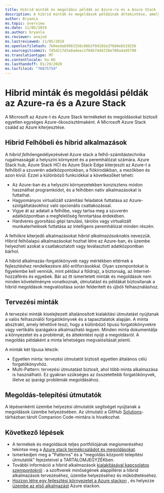 ```yaml
---
title: Hibrid minták és megoldási példák az Azure-ra és a Azure Stack
description: A hibrid minták és megoldások példáinak áttekintése, amelyek hasznosak lehetnek az Azure-ban és Azure Stack-ban hibrid megoldások tanulásához és létrehozásához.
author: BryanLa
ms.topic: overview
ms.date: 11/05/2019
ms.author: bryanla
ms.reviewer: anajod
ms.lastreviewed: 11/05/2019
ms.openlocfilehash: 7b0eedab9981556c06b3f0d102e376b0eb519256
ms.sourcegitcommit: fd5d217d3a8adeec2f04b74d4728e709a4a95790
ms.translationtype: MT
ms.contentlocale: hu-HU
ms.lasthandoff: 01/29/2020
ms.locfileid: "76875759"
---
```

# <a name="hybrid-patterns-and-solution-examples-for-azure-and-azure-stack"></a>Hibrid minták és megoldási példák az Azure-ra és a Azure Stack

A Microsoft az Azure-t és Azure Stack termékeket és megoldásokat biztosít egyetlen egységes Azure-ökoszisztémaként. A Microsoft Azure Stack család az Azure kiterjesztése. 

## <a name="the-hybrid-cloud-and-hybrid-apps"></a>Hibrid Felhőbeli és hibrid alkalmazások

A *hibrid felhő*engedélyezésével Azure stack a felhő-számítástechnika rugalmasságát a helyszíni környezet és a peremhálózat számára. Azure Stack hub, Azure Stack HCI és Azure Stack Edge kiterjeszti az Azure-t a felhőből a szuverén adatközpontokban, a fiókirodákban, a mezőkben és azon kívül. Ezzel a különböző funkciókkal a következőket teheti:

- Az Azure-ban és a helyszíni környezetekben konzisztens módon használhat programkódot, és a felhőben natív alkalmazásokat is futtathat.
- Hagyományos virtualizált számítási feladatok futtatása az Azure-szolgáltatásokhoz való opcionális csatlakozással.
- Vigye át az adatait a felhőbe, vagy tartsa meg a szuverén adatközpontban a megfelelőség fenntartása érdekében.
- Hardveres gyorsítású gépi tanulási, tárolós vagy virtualizált munkaterhelések futtatása az intelligens peremhálózat minden részén.

A felhőkre kiterjedő alkalmazásokat *hibrid alkalmazásoknak*is nevezzük. Hibrid felhőalapú alkalmazásokat hozhat létre az Azure-ban, és üzembe helyezheti azokat a csatlakoztatott vagy leválasztott adatközpontban bárhol.

A hibrid alkalmazás-forgatókönyvek nagy mértékben eltérnek a fejlesztéshez rendelkezésre álló erőforrásokkal. Olyan szempontokat is figyelembe kell venniük, mint például a földrajz, a biztonság, az Internet-hozzáférés és egyebek. Bár az itt ismertetett minták és megoldások nem minden követelményre vonatkoznak, útmutatást és példákat biztosítanak a hibrid megoldások megvalósítása során felderített és újbóli felhasználáshoz.

## <a name="design-patterns"></a>Tervezési minták

A tervezési minták kiselejtezett általánosított kialakítási útmutatást nyújtanak a valós felhasználói forgatókönyvek és a tapasztalatok alapján. A minta absztrakt, amely lehetővé teszi, hogy a különböző típusú forgatókönyvekre vagy vertikális iparágakra alkalmazható legyen. Minden minta dokumentálja a környezetet és a problémát, és áttekintést nyújt a megoldásról. A megoldás példaként a minta lehetséges megvalósítását jelenti.

A minták két típusa létezik:

- Egyetlen minta: tervezési útmutatót biztosít egyetlen általános célú forgatókönyvhöz.
- Multi-Pattern: tervezési útmutatást biztosít, ahol több minta alkalmazása is használható. Ez gyakran szükséges az összetettebb forgatókönyvek, illetve az iparági problémák megoldásához.

## <a name="solution-deployment-guides"></a>Megoldás-telepítési útmutatók

A lépésenkénti üzembe helyezési útmutatók segítséget nyújtanak a megoldások üzembe helyezésében. Az útmutató a GitHub [Solutions](https://github.com/Azure-Samples/azure-intelligent-edge-patterns)-tárházban tárolt Companion Code-mintára is hivatkozhat. 

## <a name="next-steps"></a>Következő lépések

- A termékek és megoldások teljes portfóliójának megismeréséhez tekintse meg a [Azure stack termékcsaládot és megoldásokat](/azure-stack).
- Ismerkedjen meg a "Patterns" és a "megoldás központi telepítési útmutatók" fejezeteivel a TARTALOMJEGYZÉKben.
- További információ a hibrid alkalmazások [kialakításával kapcsolatos szempontokról](overview-app-design-considerations.md) : a szoftverek minőségének alappillérei a hibrid alkalmazások tervezéséhez, üzembe helyezéséhez és működtetéséhez.
- [Hozzon létre egy fejlesztési környezetet a Azure stackon](../user/azure-stack-dev-start.md) , és helyezze [üzembe az első alkalmazást](../user/azure-stack-dev-start-deploy-app.md) Azure stackon.
